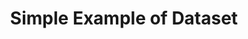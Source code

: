 ---
title: Simple Example of Dataset
category: dataset, bar
titleCN: 最简单的数据集（dataset）
difficulty: 1
---